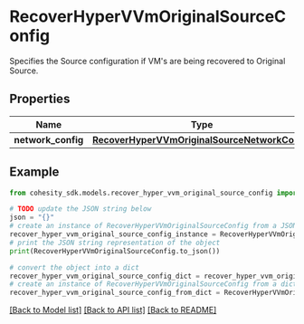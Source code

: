 # RecoverHyperVVmOriginalSourceConfig

Specifies the Source configuration if VM's are being recovered to Original Source.

## Properties

Name | Type | Description | Notes
------------ | ------------- | ------------- | -------------
**network_config** | [**RecoverHyperVVmOriginalSourceNetworkConfig**](RecoverHyperVVmOriginalSourceNetworkConfig.md) |  | [optional] 

## Example

```python
from cohesity_sdk.models.recover_hyper_vvm_original_source_config import RecoverHyperVVmOriginalSourceConfig

# TODO update the JSON string below
json = "{}"
# create an instance of RecoverHyperVVmOriginalSourceConfig from a JSON string
recover_hyper_vvm_original_source_config_instance = RecoverHyperVVmOriginalSourceConfig.from_json(json)
# print the JSON string representation of the object
print(RecoverHyperVVmOriginalSourceConfig.to_json())

# convert the object into a dict
recover_hyper_vvm_original_source_config_dict = recover_hyper_vvm_original_source_config_instance.to_dict()
# create an instance of RecoverHyperVVmOriginalSourceConfig from a dict
recover_hyper_vvm_original_source_config_from_dict = RecoverHyperVVmOriginalSourceConfig.from_dict(recover_hyper_vvm_original_source_config_dict)
```
[[Back to Model list]](../README.md#documentation-for-models) [[Back to API list]](../README.md#documentation-for-api-endpoints) [[Back to README]](../README.md)


